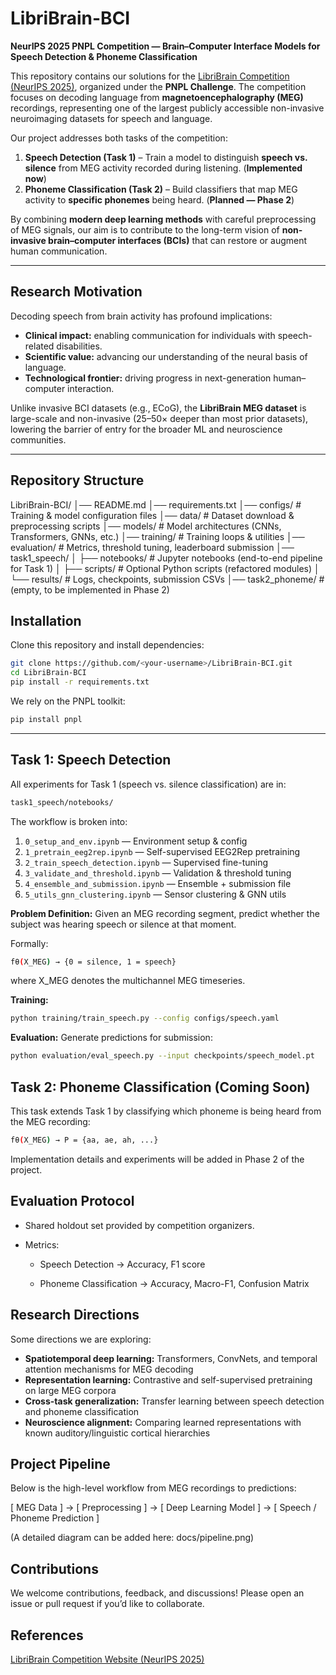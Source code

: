 # LibriBrain-BCI  
**NeurIPS 2025 PNPL Competition — Brain–Computer Interface Models for Speech Detection & Phoneme Classification**  

This repository contains our solutions for the [LibriBrain Competition (NeurIPS 2025)](https://neurips.cc/), organized under the **PNPL Challenge**. The competition focuses on decoding language from **magnetoencephalography (MEG)** recordings, representing one of the largest publicly accessible non-invasive neuroimaging datasets for speech and language.  

Our project addresses both tasks of the competition:  

1. **Speech Detection (Task 1)** – Train a model to distinguish **speech vs. silence** from MEG activity recorded during listening. (**Implemented now**)  
2. **Phoneme Classification (Task 2)** – Build classifiers that map MEG activity to **specific phonemes** being heard. (**Planned — Phase 2**)  

By combining **modern deep learning methods** with careful preprocessing of MEG signals, our aim is to contribute to the long-term vision of **non-invasive brain–computer interfaces (BCIs)** that can restore or augment human communication.  

---

## Research Motivation  

Decoding speech from brain activity has profound implications:  
- **Clinical impact:** enabling communication for individuals with speech-related disabilities.  
- **Scientific value:** advancing our understanding of the neural basis of language.  
- **Technological frontier:** driving progress in next-generation human–computer interaction.  

Unlike invasive BCI datasets (e.g., ECoG), the **LibriBrain MEG dataset** is large-scale and non-invasive (25–50× deeper than most prior datasets), lowering the barrier of entry for the broader ML and neuroscience communities.  

---

## Repository Structure 

LibriBrain-BCI/
│── README.md
│── requirements.txt
│── configs/                 # Training & model configuration files
│── data/                    # Dataset download & preprocessing scripts
│── models/                  # Model architectures (CNNs, Transformers, GNNs, etc.)
│── training/                # Training loops & utilities
│── evaluation/              # Metrics, threshold tuning, leaderboard submission
│── task1_speech/
│    ├── notebooks/          # Jupyter notebooks (end-to-end pipeline for Task 1)
│    ├── scripts/            # Optional Python scripts (refactored modules)
│    └── results/            # Logs, checkpoints, submission CSVs
│── task2_phoneme/           # (empty, to be implemented in Phase 2)


## Installation

Clone this repository and install dependencies:

```bash
git clone https://github.com/<your-username>/LibriBrain-BCI.git
cd LibriBrain-BCI
pip install -r requirements.txt
````

We rely on the PNPL toolkit:
```bash
pip install pnpl
````
---

## Task 1: Speech Detection
All experiments for Task 1 (speech vs. silence classification) are in:
```bash
task1_speech/notebooks/
```

The workflow is broken into:
1. `0_setup_and_env.ipynb` — Environment setup & config
2. `1_pretrain_eeg2rep.ipynb` — Self-supervised EEG2Rep pretraining
3. `2_train_speech_detection.ipynb` — Supervised fine-tuning
4. `3_validate_and_threshold.ipynb` — Validation & threshold tuning
5. `4_ensemble_and_submission.ipynb` — Ensemble + submission file
6. `5_utils_gnn_clustering.ipynb` — Sensor clustering & GNN utils

**Problem Definition:** Given an MEG recording segment, predict whether the subject was hearing speech or silence at that moment.

Formally:
```bash
fθ(X_MEG) → {0 = silence, 1 = speech}
````
where X_MEG denotes the multichannel MEG timeseries.

**Training:** 
```bash
python training/train_speech.py --config configs/speech.yaml
````
**Evaluation:** Generate predictions for submission:
```bash
python evaluation/eval_speech.py --input checkpoints/speech_model.pt
````

## Task 2: Phoneme Classification (Coming Soon)

This task extends Task 1 by classifying which phoneme is being heard from the MEG recording:

```bash
fθ(X_MEG) → P = {aa, ae, ah, ...}
```

Implementation details and experiments will be added in Phase 2 of the project.

## Evaluation Protocol

- Shared holdout set provided by competition organizers.

- Metrics:

  - Speech Detection → Accuracy, F1 score

  - Phoneme Classification → Accuracy, Macro-F1, Confusion Matrix

## Research Directions

Some directions we are exploring:
- **Spatiotemporal deep learning:** Transformers, ConvNets, and temporal attention mechanisms for MEG decoding
- **Representation learning:** Contrastive and self-supervised pretraining on large MEG corpora
- **Cross-task generalization:** Transfer learning between speech detection and phoneme classification
- **Neuroscience alignment:** Comparing learned representations with known auditory/linguistic cortical hierarchies

## Project Pipeline

Below is the high-level workflow from MEG recordings to predictions:

[ MEG Data ] → [ Preprocessing ] → [ Deep Learning Model ] → [ Speech / Phoneme Prediction ]


(A detailed diagram can be added here: docs/pipeline.png)

## Contributions

We welcome contributions, feedback, and discussions! Please open an issue or pull request if you’d like to collaborate.

## References

[LibriBrain Competition Website (NeurIPS 2025)](https://neural-processing-lab.github.io/2025-libribrain-competition/tracks/)

